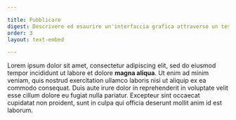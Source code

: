 ```yaml
---

title: Pubblicare
digest: Descrivere ed esaurire un'interfaccia grafica attraverso un testo che riporta i passaggi necessari a raggiungere un obiettivo al suo interno.
order: 3
layout: text-embed

---
```


Lorem ipsum dolor sit amet, consectetur adipiscing elit, sed do eiusmod tempor incididunt ut labore et dolore **magna aliqua**. Ut enim ad minim veniam, quis nostrud exercitation ullamco laboris nisi ut aliquip ex ea commodo consequat. Duis aute irure dolor in reprehenderit in voluptate velit esse cillum dolore eu fugiat nulla pariatur. Excepteur sint occaecat cupidatat non proident, sunt in culpa qui officia deserunt mollit anim id est laborum.
